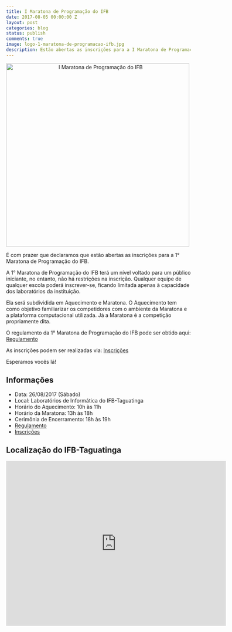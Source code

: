 ```yaml
---
title: I Maratona de Programação do IFB
date: 2017-08-05 00:00:00 Z
layout: post
categories: blog
status: publish
comments: true
image: logo-1-maratona-de-programacao-ifb.jpg
description: Estão abertas as inscrições para a I Maratona de Programação do IFB
---
```


<img src="{{site.url}}/assets/logo-1-maratona-de-programacao-ifb.jpg" alt="I Maratona de Programação do IFB" style="width: 500px; align: middle; text-align: center"/>


É com prazer que declaramos que estão abertas as inscrições para a 1° Maratona de Programação do IFB.

A 1° Maratona de Programação do IFB terá um nível voltado para um público iniciante, no entanto, não há restrições na inscrição. Qualquer equipe de qualquer escola poderá inscrever-se, ficando limitada apenas à capacidade dos laboratórios da instituição.

Ela será subdividida em Aquecimento e Maratona. O Aquecimento tem como objetivo familiarizar os competidores com o ambiente da Maratona e a plataforma computacional utilizada. Já a Maratona é a competição propriamente dita.

O regulamento da 1° Maratona de Programação do IFB pode ser obtido aqui: [Regulamento]({{site.url}}/assets/Regulamento-1-Maratona-IFB.pdf)

As inscrições podem ser realizadas via: [Inscrições](https://docs.google.com/forms/d/e/1FAIpQLSeqLfQLyqfDWO6cy7BiRb89suXd2ntk_xsw1V-eIUERK_Oysg/viewform?usp=sf_link)


Esperamos vocês lá!

## Informações
* Data: 26/08/2017 (Sábado)
* Local: Laboratórios de Informática do IFB-Taguatinga
* Horário do Aquecimento: 10h às 11h
* Horário da Maratona: 13h às 18h
* Cerimônia de Encerramento: 18h às 19h
* [Regulamento]({{site.url}}/assets/Regulamento-1-Maratona-IFB.pdf)
* [Inscrições](https://docs.google.com/forms/d/e/1FAIpQLSeqLfQLyqfDWO6cy7BiRb89suXd2ntk_xsw1V-eIUERK_Oysg/viewform?usp=sf_link)


## Localização do IFB-Taguatinga

<iframe src="https://www.google.com/maps/embed?pb=!1m18!1m12!1m3!1d1919.5975406813993!2d-48.101444527716204!3d-15.793664356859884!2m3!1f0!2f0!3f0!3m2!1i1024!2i768!4f13.1!3m3!1m2!1s0x935bcc9fd5140ce1%3A0x63a91cbeaf63f89e!2sInstituto+Federal+de+Bras%C3%ADlia+Campus+Taguatinga!5e0!3m2!1spt-BR!2sbr!4v1501979852905" width="600" height="450" frameborder="0" style="border:0" allowfullscreen></iframe>
